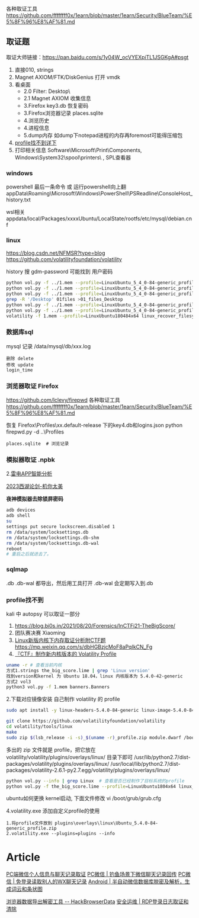 各种取证工具 https://github.com/ffffffff0x/1earn/blob/master/1earn/Security/BlueTeam/%E5%8F%96%E8%AF%81.md

## 取证题
取证大师链接：https://pan.baidu.com/s/1y04W_ocVYEXpiTL1JSGKgA#psgt 

1. 直接010, strings
1. Magnet AXIOM/FTK/DiskGenius 打开 vmdk
2. 看桌面 
   - 2.0 Filter: Desktop\
   - 2.1 Magnet AXIOM 收集信息
   - 3.Firefox key3.db 恢复密码
   - 3.Firefox浏览器记录 places.sqlite
   - 4.浏览历史
   - 4.进程信息
   - 5.dump内存 如dump下notepad进程的内存再foremost可能得压缩包
4. [profile找不到详下 ](#profile找不到)
5. 打印相关信息 Software\Microsoft\Print\Components, Windows\System32\spool\printers\ , SPL查看器

### windows
powershell 最后一条命令 或 运行powershell向上翻
appData\Roaming\Microsoft\Windows\PowerShell\PSReadline\ConsoleHost_history.txt

wsl相关
appdata/local/Packages/xxxxUbuntu/LocalState/rootfs/etc/mysql/debian.cnf

### linux
https://blog.csdn.net/NFMSR?type=blog
https://github.com/volatilityfoundation/volatility

history
搜 gdm-password 可能找到 用户密码

```sh
python vol.py -f ../1.mem --profile=LinuxUbuntu_5_4_0-84-generic_profilex64 linux_banner
python vol.py -f ../1.mem --profile=LinuxUbuntu_5_4_0-84-generic_profilex64 linux_bash >02_bash
python vol.py -f ../1.mem --profile=LinuxUbuntu_5_4_0-84-generic_profilex64 linux_enumerate_files >01files
grep -R '/Desktop' 01files >01_files_Desktop
python vol.py -f ../1.mem --profile=LinuxUbuntu_5_4_0-84-generic_profilex64 linux_find_file -F "/home/bob/Desktop/app.py"
python vol.py -f ../1.mem --profile=LinuxUbuntu_5_4_0-84-generic_profilex64 linux_find_file -i 0xffff97ce37a94568 -O secret.zip
volatility -f 1.mem --profile=LinuxUbuntu180484x64 linux_recover_filesystem -D filesystem # 导出全部缓存文件
```
### 数据库sql
mysql 记录
/data/mysql/db/xxx.log

```
删除 delete
修改 update
login_time
```
### 浏览器取证  Firefox
https://github.com/lclevy/firepwd
各种取证工具 https://github.com/ffffffff0x/1earn/blob/master/1earn/Security/BlueTeam/%E5%8F%96%E8%AF%81.md

恢复 Firefox\Profiles\xx.default-release 下的key4.db和logins.json
python firepwd.py -d ..\Profiles

```
places.sqlite  # 浏览记录
```
###  模拟器取证 .npbk

2.[雷电APP智能分析](https://www.forensix.cn/products/info.aspx?itemid=1127&lcid=5)

[2023西湖论剑-机你太美](https://mp.weixin.qq.com/s/vSI5nTZVcwm5qwh2iwomcg)

__夜神模拟器去除锁屏密码__
```sh
adb devices
adb shell
su
settings put secure lockscreen.disabled 1
rm /data/system/locksettings.db
rm /data/system/locksettings.db-shm
rm /data/system/locksettings.db-wal
reboot
# 重启之后就进去了。
```
### sqlmap 
.db  .db-wal 都导出，然后用工具打开
.db-wal 会定期写入到.db


### profile找不到

kali 中 autopsy 可以取证一部分

1. https://blog.bi0s.in/2021/08/20/Forensics/InCTFi21-TheBigScore/
2. 团队赛决赛 Xiaoming
3. [Linux新版内核下内存取证分析附CTF题](http://tttang.com/archive/1762/) https://mp.weixin.qq.com/s/dbHGBzjcMoF8aPqIkCN_Fg
4. [『CTF』制作新内核版本的 Volatility Profile](https://mp.weixin.qq.com/s/RWZ_MzPakLT63yYsO8mZ2w)

```sh
uname -r # 查看当前内核
方式1.strings the_big_score.lime | grep 'Linux version'
找到version和kernel 为 Ubuntu 18.04，linux 内核版本为 5.4.0-42-generic
方式2 vol3
python3 vol.py -f 1.mem banners.Banners
```

2.下载对应镜像安装 自己制作 volatility 的 profile

```bash
sudo apt install -y linux-headers-5.4.0-84-generic linux-image-5.4.0-84-generic dwarfdump build-essential git zip

git clone https://github.com/volatilityfoundation/volatility
cd volatility/tools/linux
make
sudo zip $(lsb_release -i -s)_$(uname -r)_profile.zip module.dwarf /boot/System.map-$(uname -r)
```

多出的 zip 文件就是 profile，把它放在 volatility/volatility/plugins/overlays/linux/ 目录下即可
/usr/lib/python2.7/dist-packages/volatility/plugins/overlays/linux/
/usr/local/lib/python2.7/dist-packages/volatility-2.6.1-py2.7.egg/volatility/plugins/overlays/linux/

```sh
python vol.py --info | grep Linux  # 查看是否已经制作了目标系统的profile
python vol.py -f the_big_score.lime --profile=LinuxUbuntu1804x64 linux_bash
```

ubuntu如何更换 kernel启动, 下面文件修改
vi /boot/grub/grub.cfg

4.volatility.exe 添加自定义profile的使用

```
1.将profile文件放到 plugins\overlays\linux\Ubuntu_5.4.0-84-generic_profile.zip
2.volatility.exe --plugins=plugins --info
```

# Article
[PC端微信个人信息与聊天记录取证](https://mp.weixin.qq.com/s/FPcIrouEAM_2RNZhfSRgoQ)
[PC微信 | 钓鱼场景下微信聊天记录回传](https://mp.weixin.qq.com/s/ROCTBw8hM8mDEuIq5Vyhsg)
[PC微信 | 免登录读取别人的WX聊天记录](https://mp.weixin.qq.com/s/ub1eQespid6BeODGM7kh8w)
[Android | 半自动微信数据库脱密及解析，生成词云和条状图 ](https://www.52pojie.cn/thread-1724737-1-1.html) 

[浏览器数据导出解密工具 -- HackBrowserData](https://github.com/moonD4rk/HackBrowserData)
[安全运维 | RDP登录日志取证和清除](https://mp.weixin.qq.com/s/7504YsCEEfiM8uXQVCGRqA)

